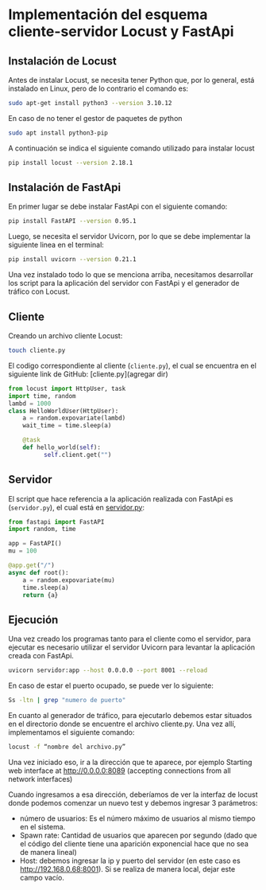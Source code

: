 # Implementación del esquema cliente-servidor Locust y FastApi

## Instalación de Locust
Antes de instalar Locust, se necesita tener Python que, por lo general, está instalado en Linux, pero de lo contrario el comando es:
```bash
sudo apt-get install python3 --version 3.10.12
```
En caso de no tener el gestor de paquetes de python
```bash
sudo apt install python3-pip
```
A continuación se indica el siguiente comando utilizado para instalar locust
```bash
pip install locust --version 2.18.1
```
## Instalación de FastApi
En primer lugar se debe instalar FastApi con el siguiente comando:
```bash
pip install FastAPI --version 0.95.1
```

Luego, se necesita el servidor Uvicorn, por lo que se debe implementar la siguiente linea en el terminal:
```bash
pip install uvicorn --version 0.21.1
```

Una vez instalado todo lo que se menciona arriba, necesitamos desarrollar los script para la aplicación del servidor con FastApi y el generador de tráfico con Locust.

## Cliente
Creando un archivo cliente Locust:
```bash
touch cliente.py
```
El codigo correspondiente al cliente (`cliente.py`), el cual se encuentra en el siguiente link de GitHub: [cliente.py](agregar dir)
```py
from locust import HttpUser, task
import time, random
lambd = 1000
class HelloWorldUser(HttpUser):
    a = random.expovariate(lambd)
    wait_time = time.sleep(a)

    @task
    def hello_world(self):
          self.client.get("")
```

## Servidor

El script que hace referencia a la aplicación realizada con FastApi es (`servidor.py`), el cual está en [servidor.py](agregar):
```py
from fastapi import FastAPI
import random, time

app = FastAPI()
mu = 100

@app.get("/")
async def root():
    a = random.expovariate(mu)
    time.sleep(a)
    return {a}
```

## Ejecución
Una vez creado los programas tanto para el cliente como el servidor, para ejecutar es necesario utilizar el servidor Uvicorn para levantar la aplicación creada con FastApi.

```bash
uvicorn servidor:app --host 0.0.0.0 --port 8001 --reload
```
En caso de estar el puerto ocupado, se puede ver lo siguiente:
```bash
Ss -ltn | grep "numero de puerto"
```

En cuanto al generador de tráfico, para ejecutarlo debemos estar situados en el directorio donde se encuentre el archivo cliente.py. Una vez allí, implementamos el siguiente comando:

```bash
locust -f “nombre del archivo.py”
```

Una vez iniciado eso, ir a la dirección que te aparece, por ejemplo
Starting web interface at http://0.0.0.0:8089 (accepting connections from all network interfaces)

Cuando ingresamos a esa dirección, deberíamos de ver la interfaz de locust donde podemos comenzar un nuevo test y debemos ingresar 3 parámetros:

- número de usuarios: Es el número máximo de usuarios al mismo tiempo en el sistema.
- Spawn rate:  Cantidad de usuarios que aparecen por segundo (dado que el código del cliente tiene una aparición exponencial hace que no sea de manera lineal)
- Host: debemos ingresar la ip y puerto del servidor (en este caso es http://192.168.0.68:8001). Si se realiza de manera local, dejar este campo vacío.
